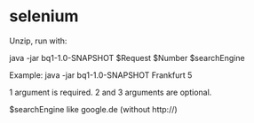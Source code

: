 # selenium

Unzip, run with: 

java -jar bq1-1.0-SNAPSHOT $Request $Number $searchEngine

Example: java -jar bq1-1.0-SNAPSHOT Frankfurt 5

1 argument is required. 2 and 3 arguments are optional.

$searchEngine like google.de (without http://)
